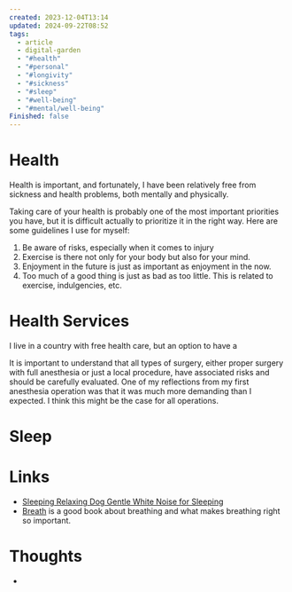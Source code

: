 ```yaml
---
created: 2023-12-04T13:14
updated: 2024-09-22T08:52
tags:
  - article
  - digital-garden
  - "#health"
  - "#personal"
  - "#longivity"
  - "#sickness"
  - "#sleep"
  - "#well-being"
  - "#mental/well-being"
Finished: false
---
```

# Health
Health is important, and fortunately, I have been relatively free from sickness and health problems, both mentally and physically. 

Taking care of your health is probably one of the most important priorities you have, but it is difficult actually to prioritize it in the right way.  Here are some guidelines I use for myself:
1. Be aware of risks, especially when it comes to injury
2. Exercise is there not only for your body but also for your mind.
3. Enjoyment in the future is just as important as enjoyment in the now. 
4. Too much of a good thing is just as bad as too little. This is related to exercise, indulgencies, etc. 



# Health Services
I live in a country with free health care, but an option to have a 


It is important to understand that all types of surgery, either proper surgery with full anesthesia or just a local procedure, have associated risks and should be carefully evaluated. 
One of my reflections from my first anesthesia operation was that it was much more demanding than I expected. I think this might be the case for all operations. 



# Sleep 



# Links
- [Sleeping Relaxing Dog Gentle White Noise for Sleeping](https://www.youtube.com/watch?v=_zfDvQd3F_o&ab_channel=VortexAmbient)
- [Breath](../Books/Book%20Reviews/Psychology/Breath.md) is a good book about breathing and what makes breathing right so important. 
 
# Thoughts 
- 


